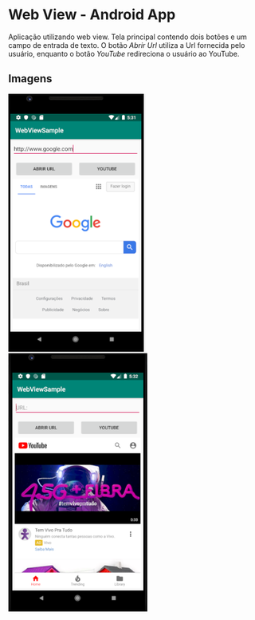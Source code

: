 # Web View - Android App

Aplicação utilizando web view. Tela principal contendo dois botões e um campo de entrada de texto. O botão *Abrir Url* utiliza a Url fornecida pelo usuário, enquanto o botão *YouTube* redireciona o usuário ao YouTube.

## Imagens
![Abrir Url](./screen1.png)
![YouTube](./screen2.png)
